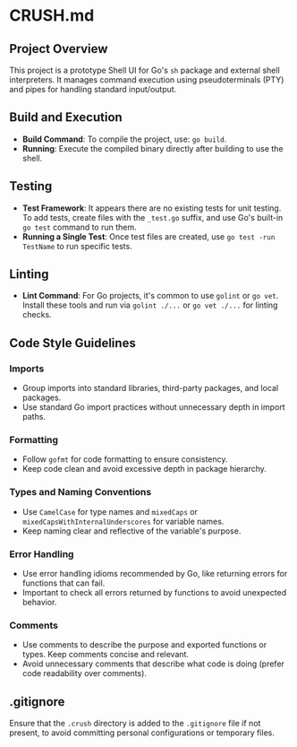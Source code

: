 # CRUSH.md

## Project Overview
This project is a prototype Shell UI for Go's `sh` package and external shell interpreters. It manages command execution using pseudoterminals (PTY) and pipes for handling standard input/output.

## Build and Execution
- **Build Command**: To compile the project, use: `go build`.
- **Running**: Execute the compiled binary directly after building to use the shell.

## Testing
- **Test Framework**: It appears there are no existing tests for unit testing. To add tests, create files with the `_test.go` suffix, and use Go's built-in `go test` command to run them.
- **Running a Single Test**: Once test files are created, use `go test -run TestName` to run specific tests.

## Linting
- **Lint Command**: For Go projects, it's common to use `golint` or `go vet`. Install these tools and run via `golint ./...` or `go vet ./...` for linting checks.

## Code Style Guidelines

### Imports
- Group imports into standard libraries, third-party packages, and local packages.
- Use standard Go import practices without unnecessary depth in import paths.

### Formatting
- Follow `gofmt` for code formatting to ensure consistency.
- Keep code clean and avoid excessive depth in package hierarchy.

### Types and Naming Conventions
- Use `CamelCase` for type names and `mixedCaps` or `mixedCapsWithInternalUnderscores` for variable names.
- Keep naming clear and reflective of the variable's purpose.

### Error Handling
- Use error handling idioms recommended by Go, like returning errors for functions that can fail.
- Important to check all errors returned by functions to avoid unexpected behavior.

### Comments
- Use comments to describe the purpose and exported functions or types. Keep comments concise and relevant.
- Avoid unnecessary comments that describe what code is doing (prefer code readability over comments).

## .gitignore
Ensure that the `.crush` directory is added to the `.gitignore` file if not present, to avoid committing personal configurations or temporary files.
